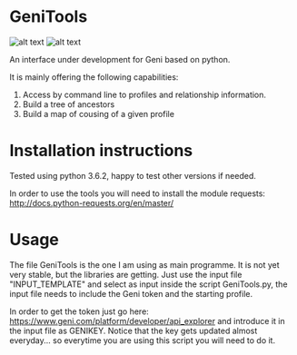 # GeniTools

![alt text](https://travis-ci.org/Thimxx/GeniTools.svg?branch=master)
![alt text](https://coveralls.io/repos/github/Thimxx/GeniTools/badge.svg?branch=master)

An interface under development for Geni based on python. 

It is mainly offering the following capabilities:

1) Access by command line to profiles and relationship information.
2) Build a tree of ancestors
3) Build a map of cousing of a given profile

# Installation instructions

Tested using python 3.6.2, happy to test other versions if needed.

In order to use the tools you will need to install the module requests: http://docs.python-requests.org/en/master/

# Usage

The file GeniTools is the one I am using as main programme. It is not yet very stable, but the libraries are getting. Just use the input file "INPUT_TEMPLATE" and select as input inside the script GeniTools.py, the input file needs to include the Geni token and the starting profile.

In order to get the token just go here: https://www.geni.com/platform/developer/api_explorer and introduce it in the input file as GENIKEY. Notice that the key gets updated almost everyday... so everytime you are using this script you will need to do it.